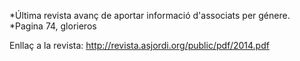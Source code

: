*Última revista avanç de aportar informació d'associats per génere.
*Pagina 74, glorieros

Enllaç a la revista: http://revista.asjordi.org/public/pdf/2014.pdf
